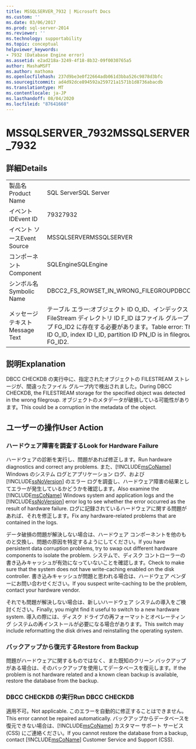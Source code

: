 ```yaml
---
title: MSSQLSERVER_7932 | Microsoft Docs
ms.custom: ''
ms.date: 03/06/2017
ms.prod: sql-server-2014
ms.reviewer: ''
ms.technology: supportability
ms.topic: conceptual
helpviewer_keywords:
- 7932 (Database Engine error)
ms.assetid: e2ad218a-3249-4f18-8b32-09f0030765a5
author: MashaMSFT
ms.author: mathoma
ms.openlocfilehash: 237d9be3e0f22664adb061d3bba526c9878d3bfc
ms.sourcegitcommit: ad4d92dce894592a259721a1571b1d8736abacdb
ms.translationtype: MT
ms.contentlocale: ja-JP
ms.lasthandoff: 08/04/2020
ms.locfileid: "87641668"
---
```

# <a name="mssqlserver_7932"></a><span data-ttu-id="10df4-102">MSSQLSERVER_7932</span><span class="sxs-lookup"><span data-stu-id="10df4-102">MSSQLSERVER_7932</span></span>
    
## <a name="details"></a><span data-ttu-id="10df4-103">詳細</span><span class="sxs-lookup"><span data-stu-id="10df4-103">Details</span></span>  
  
|||  
|-|-|  
|<span data-ttu-id="10df4-104">製品名</span><span class="sxs-lookup"><span data-stu-id="10df4-104">Product Name</span></span>|<span data-ttu-id="10df4-105">SQL Server</span><span class="sxs-lookup"><span data-stu-id="10df4-105">SQL Server</span></span>|  
|<span data-ttu-id="10df4-106">イベント ID</span><span class="sxs-lookup"><span data-stu-id="10df4-106">Event ID</span></span>|<span data-ttu-id="10df4-107">7932</span><span class="sxs-lookup"><span data-stu-id="10df4-107">7932</span></span>|  
|<span data-ttu-id="10df4-108">イベント ソース</span><span class="sxs-lookup"><span data-stu-id="10df4-108">Event Source</span></span>|<span data-ttu-id="10df4-109">MSSQLSERVER</span><span class="sxs-lookup"><span data-stu-id="10df4-109">MSSQLSERVER</span></span>|  
|<span data-ttu-id="10df4-110">コンポーネント</span><span class="sxs-lookup"><span data-stu-id="10df4-110">Component</span></span>|<span data-ttu-id="10df4-111">SQLEngine</span><span class="sxs-lookup"><span data-stu-id="10df4-111">SQLEngine</span></span>|  
|<span data-ttu-id="10df4-112">シンボル名</span><span class="sxs-lookup"><span data-stu-id="10df4-112">Symbolic Name</span></span>|<span data-ttu-id="10df4-113">DBCC2_FS_ROWSET_IN_WRONG_FILEGROUP</span><span class="sxs-lookup"><span data-stu-id="10df4-113">DBCC2_FS_ROWSET_IN_WRONG_FILEGROUP</span></span>|  
|<span data-ttu-id="10df4-114">メッセージ テキスト</span><span class="sxs-lookup"><span data-stu-id="10df4-114">Message Text</span></span>|<span data-ttu-id="10df4-115">テーブル エラー:オブジェクト ID O_ID、インデックス ID I_ID、パーティション ID PN_ID の FileStream ディレクトリ ID F_ID はファイル グループ FG_ID1 に存在しますが、ファイル グループ FG_ID2 に存在する必要があります。</span><span class="sxs-lookup"><span data-stu-id="10df4-115">Table error: The FileStream directory ID F_ID for object ID O_ID, index ID I_ID, partition ID PN_ID is in filegroup FG_ID1, but should be in filegroup FG_ID2.</span></span>|  
  
## <a name="explanation"></a><span data-ttu-id="10df4-116">説明</span><span class="sxs-lookup"><span data-stu-id="10df4-116">Explanation</span></span>  
 <span data-ttu-id="10df4-117">DBCC CHECKDB の実行中に、指定されたオブジェクトの FILESTREAM ストレージが、間違ったファイル グループ内で検出されました。</span><span class="sxs-lookup"><span data-stu-id="10df4-117">During DBCC CHECKDB, the FILESTREAM storage for the specified object was detected in the wrong filegroup.</span></span> <span data-ttu-id="10df4-118">オブジェクトのメタデータが破損している可能性があります。</span><span class="sxs-lookup"><span data-stu-id="10df4-118">This could be a corruption in the metadata of the object.</span></span>  
  
## <a name="user-action"></a><span data-ttu-id="10df4-119">ユーザーの操作</span><span class="sxs-lookup"><span data-stu-id="10df4-119">User Action</span></span>  
  
### <a name="look-for-hardware-failure"></a><span data-ttu-id="10df4-120">ハードウェア障害を調査する</span><span class="sxs-lookup"><span data-stu-id="10df4-120">Look for Hardware Failure</span></span>  
 <span data-ttu-id="10df4-121">ハードウェアの診断を実行し、問題があれば修正します。</span><span class="sxs-lookup"><span data-stu-id="10df4-121">Run hardware diagnostics and correct any problems.</span></span> <span data-ttu-id="10df4-122">また、[!INCLUDE[msCoName](../../includes/msconame-md.md)] Windows のシステム ログとアプリケーション ログ、および [!INCLUDE[ssNoVersion](../../includes/ssnoversion-md.md)] のエラー ログを調査し、ハードウェア障害の結果としてエラーが発生しているかどうかを確認します。</span><span class="sxs-lookup"><span data-stu-id="10df4-122">Also examine the [!INCLUDE[msCoName](../../includes/msconame-md.md)] Windows system and application logs and the [!INCLUDE[ssNoVersion](../../includes/ssnoversion-md.md)] error log to see whether the error occurred as the result of hardware failure.</span></span> <span data-ttu-id="10df4-123">ログに記録されているハードウェアに関する問題があれば、それを修正します。</span><span class="sxs-lookup"><span data-stu-id="10df4-123">Fix any hardware-related problems that are contained in the logs.</span></span>  
  
 <span data-ttu-id="10df4-124">データ破損の問題が解決しない場合は、ハードウェア コンポーネントを他のものと交換し、問題の原因を特定するようにしてください。</span><span class="sxs-lookup"><span data-stu-id="10df4-124">If you have persistent data corruption problems, try to swap out different hardware components to isolate the problem.</span></span> <span data-ttu-id="10df4-125">システムで、ディスク コントローラーの書き込みキャッシュが有効になっていないことを確認します。</span><span class="sxs-lookup"><span data-stu-id="10df4-125">Check to make sure that the system does not have write-caching enabled on the disk controller.</span></span> <span data-ttu-id="10df4-126">書き込みキャッシュが問題と思われる場合は、ハードウェア ベンダーにお問い合わせください。</span><span class="sxs-lookup"><span data-stu-id="10df4-126">If you suspect write-caching to be the problem, contact your hardware vendor.</span></span>  
  
 <span data-ttu-id="10df4-127">それでも問題が解決しない場合は、新しいハードウェア システムの導入をご検討ください。</span><span class="sxs-lookup"><span data-stu-id="10df4-127">Finally, you might find it useful to switch to a new hardware system.</span></span> <span data-ttu-id="10df4-128">導入の際には、ディスク ドライブの再フォーマットとオペレーティング システムの再インストールが必要になる場合があります。</span><span class="sxs-lookup"><span data-stu-id="10df4-128">This switch may include reformatting the disk drives and reinstalling the operating system.</span></span>  
  
### <a name="restore-from-backup"></a><span data-ttu-id="10df4-129">バックアップから復元する</span><span class="sxs-lookup"><span data-stu-id="10df4-129">Restore from Backup</span></span>  
 <span data-ttu-id="10df4-130">問題がハードウェアに関するものではなく、また既知のクリーン バックアップがある場合は、そのバックアップを使用してデータベースを復元します。</span><span class="sxs-lookup"><span data-stu-id="10df4-130">If the problem is not hardware related and a known clean backup is available, restore the database from the backup.</span></span>  
  
### <a name="run-dbcc-checkdb"></a><span data-ttu-id="10df4-131">DBCC CHECKDB の実行</span><span class="sxs-lookup"><span data-stu-id="10df4-131">Run DBCC CHECKDB</span></span>  
 <span data-ttu-id="10df4-132">適用不可。</span><span class="sxs-lookup"><span data-stu-id="10df4-132">Not applicable.</span></span> <span data-ttu-id="10df4-133">このエラーを自動的に修正することはできません。</span><span class="sxs-lookup"><span data-stu-id="10df4-133">This error cannot be repaired automatically.</span></span> <span data-ttu-id="10df4-134">バックアップからデータベースを復元できない場合は、[!INCLUDE[msCoName](../../includes/msconame-md.md)] カスタマー サポート サービス (CSS) にご連絡ください。</span><span class="sxs-lookup"><span data-stu-id="10df4-134">If you cannot restore the database from a backup, contact [!INCLUDE[msCoName](../../includes/msconame-md.md)] Customer Service and Support (CSS).</span></span>  
  
  
